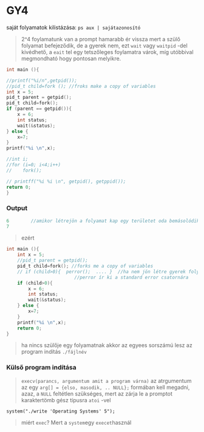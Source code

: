 # GY4

saját folyamatok kilistázása: `ps aux | sajátazonosító`
>  2^4 foylamatunk van
>  a prompt hamarabb ér vissza mert a szülő folyamat befejeződik, de a gyerek nem, ezt `wait` vagy `waitpid` -del kivédhető, a `eait` tel egy tetszőleges foylamatra várok, míg utóbbival megmondható hogy pontosan melyikre.

```` C
int main (){

//printf("%i/n",getpid());
//pid_t child=fork (); //froks make a copy of variables
int x = 5;
pid_t parent = getpid();
pid_t child=fork();
if (parent == getpid()){
    x = 6;
    int status;
    wait(&status);
} else {
    x=7;
}
printf("%i \n",x);

//int i;
//for (i=0; i<4;i++)
//    fork();

// printff("%i %i \n", getpid(), getppid());
return 0;
}
````

### Output
````C
6        //amikor létrejön a folyamat kap egy területet oda bemásolódik az összes változó és a nevük hiába ugyanaz, más értéket hordoznak
7
````
> ezért


```` C
int main (){
    int x = 5;
    //pid_t parent = getpid();
    pid_t child=fork(); //forks me a copy of variables
    // if (child>0){  perror();  .... }  //ha nem jön létre gyerek folyamat
                         //perror ír ki a standard error csatornára
    if (child>0){
        x = 6;
        int status;
        wait(&status);
    } else {
        x=7;
    }
    printf("%i \n",x);
    return 0;
}
````

> ha nincs szülője egy folyamatnak akkor az egyees sorszámú lesz az
> program indítás `./fájlnév`

### Külső program indítása
> `execv(parancs, argumentum amit a program várna)`
> az atrgumentum az egy `arg[] = {elso, masodik, .. NULL};` formában kell megadni, azaz, a `NULL` feltétlen szükséges, mert az zárja le a promptot
karaktertömb gész típusra `atoi` -vel

`system("./write 'Operating Systems' 5");`

> miért `exec`?
Mert a `system`egy `execet`használ
